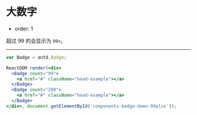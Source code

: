 # 大数字

- order: 1

超过 99 的会显示为 `99+`。

---

````jsx
var Badge = antd.Badge;

ReactDOM.render(<div>
  <Badge count="99">
    <a href="#" className="head-example"></a>
  </Badge>
  <Badge count="200">
    <a href="#" className="head-example"></a>
  </Badge>
</div>, document.getElementById('components-badge-demo-99plus'));
````
